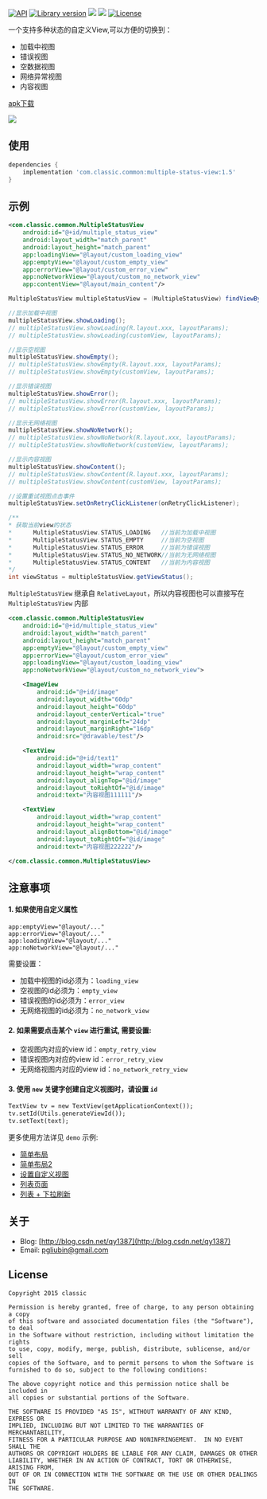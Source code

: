 <p>
  <a href="https://developer.android.com/reference/android/os/Build.VERSION_CODES.html#ICE_CREAM_SANDWICH"><img src="https://img.shields.io/badge/API-14%2B-blue.svg?style=flat" alt="API" /></a>
  <a href="javascript:void(0);"><img src="https://img.shields.io/badge/Version-v1.5-brightgreen.svg" alt="Library version" /></a>
  <a href="http://www.methodscount.com/?lib=com.classic.common%3Amultiple-status-view%3A1.5"><img src="https://img.shields.io/badge/Methods count-52-e91e63.svg"/></a>
  <a href="http://www.methodscount.com/?lib=com.classic.common%3Amultiple-status-view%3A1.5"><img src="https://img.shields.io/badge/Size-7 KB-e91e63.svg"/></a>
  <a href="LICENSE.txt"><img src="https://img.shields.io/npm/l/express.svg?maxAge=2592000" alt="License" /></a>
</p>

一个支持多种状态的自定义View,可以方便的切换到：
- 加载中视图
- 错误视图
- 空数据视图
- 网络异常视图
- 内容视图

[apk下载](https://github.com/qyxxjd/MultipleStatusView/blob/master/apk/MultipleStatusView.apk?raw=true)

![](https://github.com/qyxxjd/MultipleStatusView/blob/master/screenshots/demo.gif)

## 使用

```gradle
dependencies {
    implementation 'com.classic.common:multiple-status-view:1.5'
}
```

## 示例

```xml
<com.classic.common.MultipleStatusView
    android:id="@+id/multiple_status_view"
    android:layout_width="match_parent"
    android:layout_height="match_parent"
    app:loadingView="@layout/custom_loading_view"
    app:emptyView="@layout/custom_empty_view"
    app:errorView="@layout/custom_error_view"
    app:noNetworkView="@layout/custom_no_network_view"
    app:contentView="@layout/main_content"/>
```

```java
MultipleStatusView multipleStatusView = (MultipleStatusView) findViewById(R.id.multiple_status_view);

//显示加载中视图
multipleStatusView.showLoading();
// multipleStatusView.showLoading(R.layout.xxx, layoutParams);
// multipleStatusView.showLoading(customView, layoutParams);

//显示空视图
multipleStatusView.showEmpty();
// multipleStatusView.showEmpty(R.layout.xxx, layoutParams);
// multipleStatusView.showEmpty(customView, layoutParams);

//显示错误视图
multipleStatusView.showError();
// multipleStatusView.showError(R.layout.xxx, layoutParams);
// multipleStatusView.showError(customView, layoutParams);

//显示无网络视图
multipleStatusView.showNoNetwork();
// multipleStatusView.showNoNetwork(R.layout.xxx, layoutParams);
// multipleStatusView.showNoNetwork(customView, layoutParams);

//显示内容视图
multipleStatusView.showContent();
// multipleStatusView.showContent(R.layout.xxx, layoutParams);
// multipleStatusView.showContent(customView, layoutParams);

//设置重试视图点击事件
multipleStatusView.setOnRetryClickListener(onRetryClickListener);

/**
* 获取当前view的状态
*      MultipleStatusView.STATUS_LOADING   //当前为加载中视图
*      MultipleStatusView.STATUS_EMPTY     //当前为空视图
*      MultipleStatusView.STATUS_ERROR     //当前为错误视图
*      MultipleStatusView.STATUS_NO_NETWORK//当前为无网络视图
*      MultipleStatusView.STATUS_CONTENT   //当前为内容视图
*/
int viewStatus = multipleStatusView.getViewStatus();

```

`MultipleStatusView` 继承自 `RelativeLayout`，所以内容视图也可以直接写在 `MultipleStatusView` 内部
```xml
<com.classic.common.MultipleStatusView
    android:id="@+id/multiple_status_view"
    android:layout_width="match_parent"
    android:layout_height="match_parent"
    app:emptyView="@layout/custom_empty_view"
    app:errorView="@layout/custom_error_view"
    app:loadingView="@layout/custom_loading_view"
    app:noNetworkView="@layout/custom_no_network_view">

    <ImageView
        android:id="@+id/image"
        android:layout_width="60dp"
        android:layout_height="60dp"
        android:layout_centerVertical="true"
        android:layout_marginLeft="24dp"
        android:layout_marginRight="16dp"
        android:src="@drawable/test"/>

    <TextView
        android:id="@+id/text1"
        android:layout_width="wrap_content"
        android:layout_height="wrap_content"
        android:layout_alignTop="@id/image"
        android:layout_toRightOf="@id/image"
        android:text="内容视图111111"/>

    <TextView
        android:layout_width="wrap_content"
        android:layout_height="wrap_content"
        android:layout_alignBottom="@id/image"
        android:layout_toRightOf="@id/image"
        android:text="内容视图222222"/>

</com.classic.common.MultipleStatusView>
```

## 注意事项

#### 1. 如果使用自定义属性
```
app:emptyView="@layout/..."
app:errorView="@layout/..."
app:loadingView="@layout/..."
app:noNetworkView="@layout/..."
```
需要设置：

- 加载中视图的id必须为：`loading_view`
- 空视图的id必须为：`empty_view`
- 错误视图的id必须为：`error_view`
- 无网络视图的id必须为：`no_network_view`


#### 2. 如果需要点击某个 `view` 进行重试, 需要设置:

- 空视图内对应的view id：`empty_retry_view`
- 错误视图内对应的view id：`error_retry_view`
- 无网络视图内对应的view id：`no_network_retry_view`


#### 3. 使用 `new` 关键字创建自定义视图时，请设置 `id`

```xml
TextView tv = new TextView(getApplicationContext());
tv.setId(Utils.generateViewId());
tv.setText(text);
```

更多使用方法详见 `demo` 示例:

- [简单布局](https://github.com/qyxxjd/MultipleStatusView/blob/master/app/src/main/res/layout/activity_simple.xml)
- [简单布局2](https://github.com/qyxxjd/MultipleStatusView/blob/master/app/src/main/res/layout/activity_simple2.xml)
- [设置自定义视图](https://github.com/qyxxjd/MultipleStatusView/blob/master/app/src/main/java/com/classic/common/simple/CustomActivity.java)
- [列表页面](https://github.com/qyxxjd/MultipleStatusView/blob/master/app/src/main/res/layout/activity_list.xml)
- [列表 + 下拉刷新](https://github.com/qyxxjd/MultipleStatusView/blob/master/app/src/main/res/layout/activity_refresh.xml)


## 关于

* Blog: [http://blog.csdn.net/qy1387](http://blog.csdn.net/qy1387)
* Email: [pgliubin@gmail.com](http://mail.qq.com/cgi-bin/qm_share?t=qm_mailme&email=pgliubin@gmail.com)

## License

```
Copyright 2015 classic

Permission is hereby granted, free of charge, to any person obtaining a copy
of this software and associated documentation files (the "Software"), to deal
in the Software without restriction, including without limitation the rights
to use, copy, modify, merge, publish, distribute, sublicense, and/or sell
copies of the Software, and to permit persons to whom the Software is
furnished to do so, subject to the following conditions:

The above copyright notice and this permission notice shall be included in
all copies or substantial portions of the Software.

THE SOFTWARE IS PROVIDED "AS IS", WITHOUT WARRANTY OF ANY KIND, EXPRESS OR
IMPLIED, INCLUDING BUT NOT LIMITED TO THE WARRANTIES OF MERCHANTABILITY,
FITNESS FOR A PARTICULAR PURPOSE AND NONINFRINGEMENT.  IN NO EVENT SHALL THE
AUTHORS OR COPYRIGHT HOLDERS BE LIABLE FOR ANY CLAIM, DAMAGES OR OTHER
LIABILITY, WHETHER IN AN ACTION OF CONTRACT, TORT OR OTHERWISE, ARISING FROM,
OUT OF OR IN CONNECTION WITH THE SOFTWARE OR THE USE OR OTHER DEALINGS IN
THE SOFTWARE.
```
